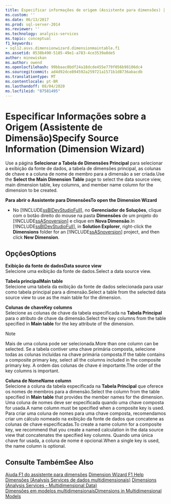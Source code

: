 ```yaml
---
title: Especificar informações de origem (Assistente para dimensões) | Microsoft Docs
ms.custom: ''
ms.date: 06/13/2017
ms.prod: sql-server-2014
ms.reviewer: ''
ms.technology: analysis-services
ms.topic: conceptual
f1_keywords:
- sql12.asvs.dimensionwizard.dimensionmaintable.f1
ms.assetid: 0538b490-5185-49e1-a783-4ce3539a0de5
author: minewiskan
ms.author: owend
ms.openlocfilehash: 99bbaac0bdf24a18dcde455e779f056b98106dc4
ms.sourcegitcommit: ad4d92dce894592a259721a1571b1d8736abacdb
ms.translationtype: MT
ms.contentlocale: pt-BR
ms.lasthandoff: 08/04/2020
ms.locfileid: "87581495"
---
```

# <a name="specify-source-information-dimension-wizard"></a><span data-ttu-id="a52bb-102">Especificar Informações sobre a Origem (Assistente de Dimensão)</span><span class="sxs-lookup"><span data-stu-id="a52bb-102">Specify Source Information (Dimension Wizard)</span></span>
  <span data-ttu-id="a52bb-103">Use a página **Selecionar a Tabela de Dimensões Principal** para selecionar a exibição da fonte de dados, a tabela de dimensões principal, as colunas de chave e a coluna de nome de membro para a dimensão a ser criada.</span><span class="sxs-lookup"><span data-stu-id="a52bb-103">Use the **Select the Main Dimension Table** page to select the data source view, main dimension table, key columns, and member name column for the dimension to be created.</span></span>  
  
 <span data-ttu-id="a52bb-104">**Para abrir o Assistente para Dimensões**</span><span class="sxs-lookup"><span data-stu-id="a52bb-104">**To open the Dimension Wizard**</span></span>  
  
-   <span data-ttu-id="a52bb-105">No [!INCLUDE[ssBIDevStudioFull](../includes/ssbidevstudiofull-md.md)], no **Gerenciador de Soluções**, clique com o botão direito do mouse na pasta **Dimensões** de um projeto do [!INCLUDE[ssASnoversion](../includes/ssasnoversion-md.md)] e clique em **Nova Dimensão**.</span><span class="sxs-lookup"><span data-stu-id="a52bb-105">In [!INCLUDE[ssBIDevStudioFull](../includes/ssbidevstudiofull-md.md)], in **Solution Explorer**, right-click the **Dimensions** folder for an [!INCLUDE[ssASnoversion](../includes/ssasnoversion-md.md)] project, and then click **New Dimension**.</span></span>  
  
## <a name="options"></a><span data-ttu-id="a52bb-106">Opções</span><span class="sxs-lookup"><span data-stu-id="a52bb-106">Options</span></span>  
 <span data-ttu-id="a52bb-107">**Exibição da fonte de dados**</span><span class="sxs-lookup"><span data-stu-id="a52bb-107">**Data source view**</span></span>  
 <span data-ttu-id="a52bb-108">Selecione uma exibição da fonte de dados.</span><span class="sxs-lookup"><span data-stu-id="a52bb-108">Select a data source view.</span></span>  
  
 <span data-ttu-id="a52bb-109">**Tabela principal**</span><span class="sxs-lookup"><span data-stu-id="a52bb-109">**Main table**</span></span>  
 <span data-ttu-id="a52bb-110">Selecione uma tabela da exibição da fonte de dados selecionada para usar como tabela principal para a dimensão.</span><span class="sxs-lookup"><span data-stu-id="a52bb-110">Select a table from the selected data source view to use as the main table for the dimension.</span></span>  
  
 <span data-ttu-id="a52bb-111">**Colunas de chave**</span><span class="sxs-lookup"><span data-stu-id="a52bb-111">**Key columns**</span></span>  
 <span data-ttu-id="a52bb-112">Selecione as colunas de chave da tabela especificada na **Tabela Principal** para o atributo de chave da dimensão.</span><span class="sxs-lookup"><span data-stu-id="a52bb-112">Select the key columns from the table specified in **Main table** for the key attribute of the dimension.</span></span>  
  
> [!NOTE]  
>  <span data-ttu-id="a52bb-113">Mais de uma coluna pode ser selecionada.</span><span class="sxs-lookup"><span data-stu-id="a52bb-113">More than one column can be selected.</span></span> <span data-ttu-id="a52bb-114">Se a tabela contiver uma chave primária composta, selecione todas as colunas incluídas na chave primária composta.</span><span class="sxs-lookup"><span data-stu-id="a52bb-114">If the table contains a composite primary key, select all the columns included in the composite primary key.</span></span> <span data-ttu-id="a52bb-115">A ordem das colunas de chave é importante.</span><span class="sxs-lookup"><span data-stu-id="a52bb-115">The order of the key columns is important.</span></span>  
  
 <span data-ttu-id="a52bb-116">**Coluna de Nome**</span><span class="sxs-lookup"><span data-stu-id="a52bb-116">**Name column**</span></span>  
 <span data-ttu-id="a52bb-117">Selecione a coluna da tabela especificada na **Tabela Principal** que oferece os nomes de membros para a dimensão.</span><span class="sxs-lookup"><span data-stu-id="a52bb-117">Select the column from the table specified in **Main table** that provides the member names for the dimension.</span></span> <span data-ttu-id="a52bb-118">Uma coluna de nomes deve ser especificada quando uma chave composta for usada.</span><span class="sxs-lookup"><span data-stu-id="a52bb-118">A name column must be specified when a composite key is used.</span></span> <span data-ttu-id="a52bb-119">Para criar uma coluna de nomes para uma chave composta, recomendamos criar um cálculo nomeado na exibição da fonte de dados que concatene as colunas de chave especificadas.</span><span class="sxs-lookup"><span data-stu-id="a52bb-119">To create a name column for a composite key, we recommend that you create a named calculation in the data source view that concatenates the specified key columns.</span></span> <span data-ttu-id="a52bb-120">Quando uma única chave for usada, a coluna de nome é opcional.</span><span class="sxs-lookup"><span data-stu-id="a52bb-120">When a single key is used, the name column is optional.</span></span>  
  
## <a name="see-also"></a><span data-ttu-id="a52bb-121">Consulte Também</span><span class="sxs-lookup"><span data-stu-id="a52bb-121">See Also</span></span>  
 <span data-ttu-id="a52bb-122">[Ajuda F1 do assistente para dimensões](dimension-wizard-f1-help.md) </span><span class="sxs-lookup"><span data-stu-id="a52bb-122">[Dimension Wizard F1 Help](dimension-wizard-f1-help.md) </span></span>  
 <span data-ttu-id="a52bb-123">[Dimensões &#40;Analysis Services de dados multidimensionais&#41;](multidimensional-models-olap-logical-dimension-objects/dimensions-analysis-services-multidimensional-data.md) </span><span class="sxs-lookup"><span data-stu-id="a52bb-123">[Dimensions &#40;Analysis Services - Multidimensional Data&#41;](multidimensional-models-olap-logical-dimension-objects/dimensions-analysis-services-multidimensional-data.md) </span></span>  
 [<span data-ttu-id="a52bb-124">Dimensões em modelos multidimensionais</span><span class="sxs-lookup"><span data-stu-id="a52bb-124">Dimensions in Multidimensional Models</span></span>](multidimensional-models/dimensions-in-multidimensional-models.md)  
  
  

